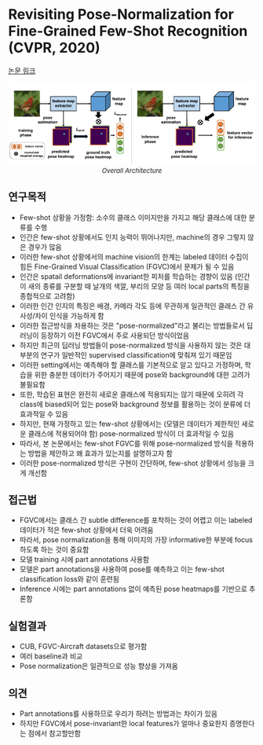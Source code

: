 # Revisiting Pose-Normalization for Fine-Grained Few-Shot Recognition (CVPR, 2020)

[논문 링크](https://openaccess.thecvf.com/content_CVPR_2020/html/Tang_Revisiting_Pose-Normalization_for_Fine-Grained_Few-Shot_Recognition_CVPR_2020_paper.html)

<p align="center">
    <img width="600" alt='fig1' src="./img/06_02_01.png?raw=true"></br>
    <em><font size=2>Overall Architecture</font></em>
</p>

## 연구목적
- Few-shot 상황을 가정함: 소수의 클래스 이미지만을 가지고 해당 클래스에 대한 분류를 수행
- 인간은 few-shot 상황에서도 인지 능력이 뛰어나지만, machine의 경우 그렇지 않은 경우가 많음 
- 이러한 few-shot 상황에서의 machine vision의 한계는 labeled 데이터 수집이 힘든 Fine-Grained Visual Classification (FGVC)에서 문제가 될 수 있음
- 인간은 spatail deformations에 invariant한 피처를 학습하는 경향이 있음 (인간이 새의 종류를 구분할 때 날개의 색깔, 부리의 모양 등 여러 local parts의 특징을 종합적으로 고려함)
- 이러한 인간 인지의 특징은 배경, 카메라 각도 등에 무관하게 일관적인 클래스 간 유사성/차이 인식을 가능하게 함
- 이러한 접근방식을 차용하는 것은 "pose-normalized"라고 불리는 방법들로서 딥러닝이 등장하기 이전 FGVC에서 주로 사용되던 방식이었음
- 하지만 최근의 딥러닝 방법들이 pose-normalized 방식을 사용하지 않는 것은 대부분의 연구가 일반적인 supervised classification에 맞춰져 있기 때문임
- 이러한 setting에서는 예측해야 할 클래스를 기본적으로 알고 있다고 가정하며, 학습을 위한 충분한 데이터가 주어지기 때문에 pose와 background에 대한 고려가 불필요함
- 또한, 학습된 표현은 완전히 새로운 클래스에 적용되지는 않기 때문에 오히려 각 class에 biased되어 있는 pose와 background 정보를 활용하는 것이 분류에 더 효과적일 수 있음
- 하지만, 현재 가정하고 있는 few-shot 상황에서는 (모델은 데이터가 제한적인 새로운 클래스에 적용되어야 함) pose-normalized 방식이 더 효과적일 수 있음
- 따라서, 본 논문에서는 few-shot FGVC를 위해 pose-normalized 방식을 적용하는 방법을 제안하고 왜 효과가 있는지를 설명하고자 함
- 이러한 pose-normalized 방식은 구현이 간단하며, few-shot 상황에서 성능을 크게 개선함

## 접근법
- FGVC에서는 클래스 간 subtle difference를 포착하는 것이 어렵고 이는 labeled 데이터가 적은 few-shot 상황에서 더욱 어려움
- 따라서, pose normalization을 통해 이미지의 가장 informative한 부분에 focus하도록 하는 것이 중요함
- 모델 training 시에 part annotations 사용함
- 모델은 part annotations을 사용하여 pose를 예측하고 이는 few-shot classification loss와 같이 훈련됨
- Inference 시에는 part annotations 없이 예측된 pose heatmaps를 기반으로 추론함

## 실험결과
- CUB, FGVC-Aircraft datasets으로 평가함
- 여러 baseline과 비교
- Pose normalization은 일관적으로 성능 향상을 가져옴

## 의견
- Part annotations를 사용하므로 우리가 하려는 방법과는 차이가 있음
- 하지만 FGVC에서 pose-invariant한 local features가 얼마나 중요한지 증명한다는 점에서 참고할만함